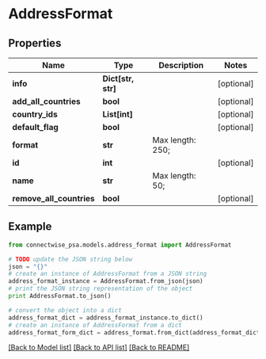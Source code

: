 # AddressFormat


## Properties
Name | Type | Description | Notes
------------ | ------------- | ------------- | -------------
**info** | **Dict[str, str]** |  | [optional] 
**add_all_countries** | **bool** |  | [optional] 
**country_ids** | **List[int]** |  | [optional] 
**default_flag** | **bool** |  | [optional] 
**format** | **str** |  Max length: 250; | 
**id** | **int** |  | [optional] 
**name** | **str** |  Max length: 50; | 
**remove_all_countries** | **bool** |  | [optional] 

## Example

```python
from connectwise_psa.models.address_format import AddressFormat

# TODO update the JSON string below
json = "{}"
# create an instance of AddressFormat from a JSON string
address_format_instance = AddressFormat.from_json(json)
# print the JSON string representation of the object
print AddressFormat.to_json()

# convert the object into a dict
address_format_dict = address_format_instance.to_dict()
# create an instance of AddressFormat from a dict
address_format_form_dict = address_format.from_dict(address_format_dict)
```
[[Back to Model list]](../README.md#documentation-for-models) [[Back to API list]](../README.md#documentation-for-api-endpoints) [[Back to README]](../README.md)


